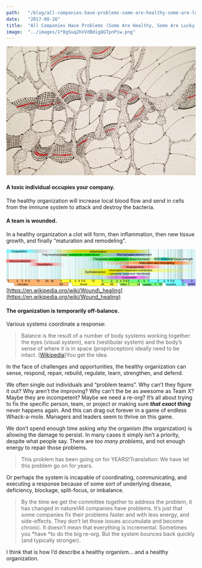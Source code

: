 ```yaml
---
path:	"/blog/all-companies-have-problems-some-are-healthy-some-are-lucky"
date:	"2017-08-26"
title:	"All Companies Have Problems (Some Are Healthy, Some Are Lucky)"
image:	"../images/1*8gSuq2hVVdBdigQGTpnPiw.png"
---
```


![](../images/1*8gSuq2hVVdBdigQGTpnPiw.png)

#### **A toxic individual occupies your company**.

The healthy organization will increase local blood flow and send in cells from the immune system to attack and destroy the bacteria.

#### **A team is wounded**.

In a healthy organization a clot will form, then inflammation, then new tissue growth, and finally “maturation and remodeling”.

![](../images/1*tWz26tw6dKfBVuK80SMwCQ.png)[https://en.wikipedia.org/wiki/Wound\_healing](https://en.wikipedia.org/wiki/Wound_healing)

#### **The organization is temporarily off-balance**.

Various systems coordinate a response:


> Balance is the result of a number of body systems working together: the eyes (visual system), ears (vestibular system) and the body’s sense of where it is in space (proprioception) ideally need to be intact. ([Wikipedia](https://en.wikipedia.org/wiki/Sense_of_balance))You get the idea.

In the face of challenges and opportunities, the healthy organization can sense, respond, repair, rebuild, regulate, learn, strengthen, and defend.

We often single out individuals and “problem teams”. Why can’t they figure it out? Why aren’t the improving? Why can’t the be as awesome as Team X? Maybe they are incompetent? Maybe we need a re-org? It’s all about trying to fix the specific person, team, or project or making sure ***that exact thing*** never happens again. And this can drag out forever in a game of endless Whack-a-mole. Managers and leaders seem to thrive on this game.

We don’t spend enough time asking *why* the organism (the organization) is allowing the damage to persist. In many cases it simply isn’t a priority, despite what people say. There are *too many problems*, and not enough energy to repair those problems.


> This problem has been going on for YEARS!Translation: We have let this problem go on for years.

Or perhaps the system is incapable of coordinating, communicating, and executing a response because of some sort of underlying disease, deficiency, blockage, split-focus, or imbalance.


> By the time we get the committee together to address the problem, it has changed in nature!All companies have problems. It’s just that some companies fix their problems faster and with less energy, and side-effects. They don’t let those issues accumulate and become chronic. It doesn’t mean that everything is incremental. Sometimes you *have *to do the big re-org. But the system bounces back quickly (and typically stronger).

I think that is how I’d describe a healthy organism… and a healthy organization.

